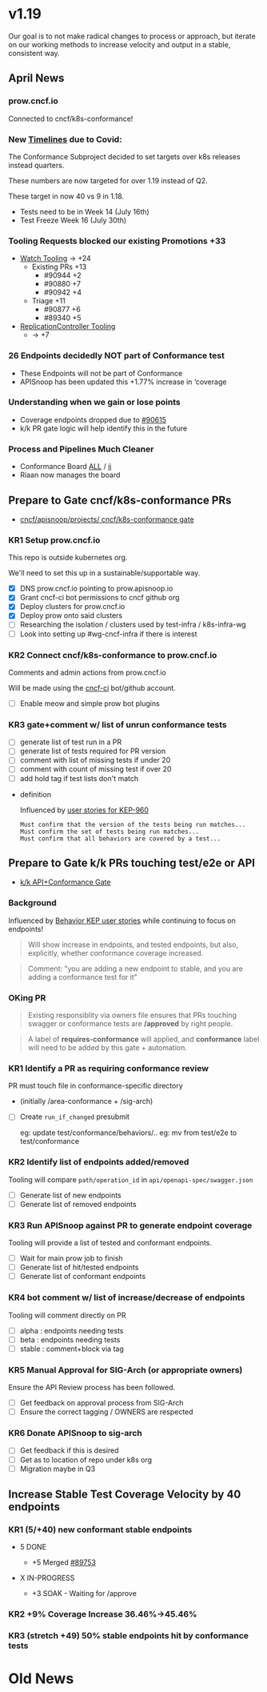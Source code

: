 
# v1.19

Our goal is to not make radical changes to process or approach, but iterate on our working methods to increase velocity and output in a stable, consistent way.

## April News

### prow.cncf.io

Connected to cncf/k8s-conformance!

### New [Timelines](https://github.com/kubernetes/sig-release/tree/master/releases/release-1.19#timeline) due to Covid:

The Conformance Subproject decided to set targets over k8s releases instead quarters.

These numbers are now targeted for over 1.19 instead of Q2.

These target in now 40 vs 9 in 1.18.

-   Tests need to be in Week 14 (July 16th)
-   Test Freeze Week 16 (July 30th)

### Tooling Requests blocked our existing Promotions +33

-   [Watch Tooling](https://github.com/kubernetes/kubernetes/issues/90957) -> +24
    -   Existing PRs +13
        -   \#90944 +2
        -   \#90880 +7
        -   \#90942 +4
    -   Triage +11
        -   \#90877 +6
        -   \#89340 +5
-   [ReplicationController Tooling](https://github.com/kubernetes/kubernetes/issues/90957)
    -   -> +7

### 26 Endpoints decidedly NOT part of Conformance test

-   These Endpoints will not be part of Conformance
-   APISnoop has been updated this +1.77% increase in ‘coverage

### Understanding when we gain or lose points

-   Coverage endpoints dropped due to [#90615](https://github.com/kubernetes/kubernetes/pull/90615)
-   k/k PR gate logic will help identify this in the future

### Process and Pipelines Much Cleaner

-   Conformance Board [ALL](https://github.com/orgs/kubernetes/projects/9) / [ii](https://github.com/orgs/kubernetes/projects/9?card_filter_query=author%3Ariaankl)
-   Riaan now manages the board

## Prepare to Gate cncf/k8s-conformance PRs

-   [cncf/apisnoop/projects/ cncf/k8s-conformance gate](https://github.com/cncf/apisnoop/projects/29)

### KR1 Setup prow.cncf.io

This repo is outside kubernetes org.

We'll need to set this up in a sustainable/supportable way.

-   [X] DNS prow.cncf.io pointing to prow.apisnoop.io
-   [X] Grant cncf-ci bot permissions to cncf github org
-   [X] Deploy clusters for prow.cncf.io
-   [X] Deploy prow onto said clusters
-   [ ] Researching the isolation / clusters used by test-infra / k8s-infra-wg
-   [ ] Look into setting up #wg-cncf-infra if there is interest

### KR2 Connect cncf/k8s-conformance to prow.cncf.io

Comments and admin actions from prow.cncf.io

Will be made using the [cncf-ci](https://github.com/cncf-ci) bot/github account.

-   [ ] Enable meow and simple prow bot plugins

### KR3 gate+comment w/ list of unrun conformance tests

-   [ ] generate list of test run in a PR
-   [ ] generate list of tests required for PR version
-   [ ] comment with list of missing tests if under 20
-   [ ] comment with count of missing test if over 20
-   [ ] add hold tag if test lists don't match

-   definition

    Influenced by [user stories for KEP-960](https://github.com/kubernetes/enhancements/blob/2c19ec7627e326d1c75306dcaa3d2f14002301fa/keps/sig-architecture/960-conformance-behaviors/README.md#role-cncf-conformance-program)

        Must confirm that the version of the tests being run matches...
        Must confirm the set of tests being run matches...
        Must confirm that all behaviors are covered by a test...

## Prepare to Gate k/k PRs touching test/e2e or API

-   [k/k API+Conformance Gate](https://github.com/cncf/apisnoop/projects/30)

### Background

Influenced by [Behavior KEP user stories](https://github.com/kubernetes/enhancements/pull/1666/files?short_path=92a9412#diff-92a9412ae55358378bc66295cdbea103) while continuing to focus on endpoints!

> Will show increase in endpoints, and tested endpoints, but also, explicitly, whether conformance coverage increased.

> Comment: "you are adding a new endpoint to stable, and you are adding a conformance test for it"

### OKing PR

> Existing responsiblity via owners file ensures that PRs touching swagger or conformance tests are ****/approved**** by right people.

> A label of ****requires-conformance**** will applied, and ****conformance**** label will need to be added by this gate + automation.

### KR1 Identify a PR as requiring conformance review

PR must touch file in conformance-specific directory

-   (initially /area-conformance + /sig-arch)
-   [ ] Create `run_if_changed` presubmit

    eg: update test/conformance/behaviors/..
    eg: mv from test/e2e to test/conformance

### KR2 Identify list of endpoints added/removed

Tooling will compare `path/operation_id` in `api/openapi-spec/swagger.json`

-   [ ] Generate list of new endpoints
-   [ ] Generate list of removed endpoints

### KR3 Run APISnoop against PR to generate endpoint coverage

Tooling will provide a list of tested and conformant endpoints.

-   [ ] Wait for main prow job to finish
-   [ ] Generate list of hit/tested endpoints
-   [ ] Generate list of conformant endpoints

### KR4 bot comment w/ list of increase/decrease of endpoints

Tooling will comment directly on PR

-   [ ] alpha : endpoints needing tests
-   [ ] beta : endpoints needing tests
-   [ ] stable : comment+block via tag

### KR5 Manual Approval for SIG-Arch (or appropriate owners)

Ensure the API Review process has been followed.

-   [ ] Get feedback on approval process from SIG-Arch
-   [ ] Ensure the correct tagging / OWNERS are respected

### KR6 Donate APISnoop to sig-arch

-   [ ] Get feedback if this is desired
-   [ ] Get as to location of repo under k8s org
-   [ ] Migration maybe in Q3

## Increase Stable Test Coverage Velocity by 40 endpoints

### KR1 (5/+40) new conformant stable endpoints

-   5 DONE

    -   +5 Merged [#89753](https://github.com/kubernetes/kubernetes/pull/89753)

-   X IN-PROGRESS

    -   +3 SOAK - Waiting for /approve

### KR2 +9% Coverage Increase 36.46%->45.46%

### KR3 (stretch +49) 50% stable endpoints hit by conformance tests

# Old News
